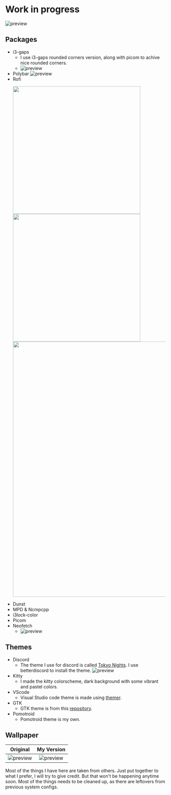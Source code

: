 # Work in progress

![preview](https://i.imgur.com/oFDikYp.png)

## Packages
- i3-gaps
    - I use i3-gaps rounded corners version, along with picom to achive nice rounded corners.
    - ![preview](https://i.imgur.com/9ffIo3C.png)
- Polybar
    ![preview](https://i.imgur.com/i9E9MsN.png)
- Rofi
    <p float="left">
    <img src="https://i.imgur.com/svXmRN5.png" width="400" />
    <img src="https://i.imgur.com/0zuZIFZ.png" width="400" /> 
    <img src="https://i.imgur.com/JuNtdIE.png" width="800" />
    </p>
- Dunst
- MPD & Ncmpcpp
- i3lock-color
- Picom
- Neofetch
    - ![preview](https://i.imgur.com/kJfzWsN.png)
## Themes
- Discord
    - The theme I use for discord is called [Tokyo Nights](https://betterdiscord.app/theme/Tokyo%20Night). I use betterdiscord to install the theme.
    ![preview](https://i.imgur.com/SdAbZsE.png)
- Kitty
    - I made the kitty colorscheme, dark background with some vibrant and pastel colors. 
- VScode
    - Visual Studio code theme is made using [themer](https://themer.dev/).
- GTK
    - GTK theme is from this [repository](https://github.com/koiosdev/Tokyo-Night-Linux).
- Pomotroid
    - Pomotroid theme is my own.

## Wallpaper

Original            |  My Version
:-------------------------:|:-------------------------:
![preview](https://i.imgur.com/37VOeeT.jpg)  |  ![preview](https://i.imgur.com/6c0GfDD.png)

Most of the things I have here are taken from others. Just put together to what I prefer, I will try to give credit.
But that won't be happening anytime soon. Most of the things needs to be cleaned up, as there are leftovers from previous system configs. 
